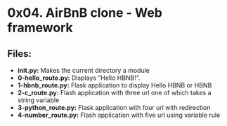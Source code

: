 # 0x04. AirBnB clone - Web framework
## Files:
- **__init__.py:** Makes the current directory a module
- **0-hello_route.py:** Displays “Hello HBNB!”.
- **1-hbnb_route.py:** Flask application to display Hello HBNB or HBNB
- **2-c_route.py:** Flash application with three url one of which takes a string variable
- **3-python_route.py:** Flask application with four url with redirection
- **4-number_route.py:** Flash application with five url using variable rule
